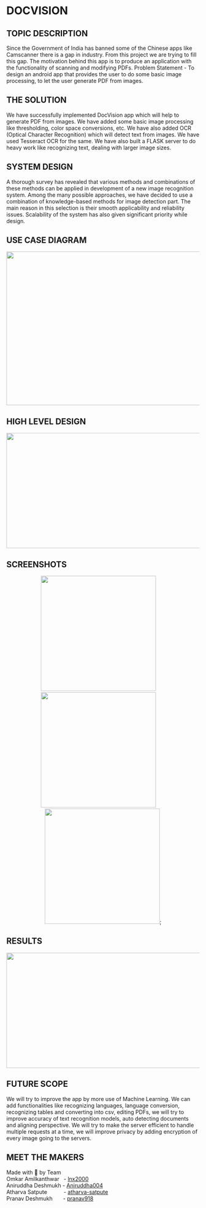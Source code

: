 # DOCVISION
## TOPIC DESCRIPTION
Since the Government of India has banned some of the Chinese apps like Camscanner there is a gap in industry. From this project we are trying to fill this gap. The motivation behind this app is to produce an application with the functionality of scanning and modifying PDFs. Problem Statement - To design an android app that provides the user to do some basic image processing, to let the user generate PDF from images.

## THE SOLUTION
We have successfully implemented DocVision app which will help to generate PDF from images. We have added some basic image processing like thresholding, color space conversions, etc. We have also added OCR (Optical Character Recognition) which will detect text from images. We have used Tesseract OCR for the same. We have also built a FLASK server to do heavy work like recognizing text, dealing with larger image sizes.

## SYSTEM DESIGN
A thorough survey has revealed that various methods and combinations of these methods can be applied in development of a new image recognition system. Among the many possible approaches, we have decided to use a combination of knowledge-based methods for image detection part. The main reason in this selection is their smooth applicability and reliability issues. Scalability of the system has also given significant priority while design.

## USE CASE DIAGRAM
<p align="center">
<img src="https://github.com/lnx2000/DocVision/blob/main/Images/USECASEDIAGRAM.png" width="600" height="400">
</p>

## HIGH LEVEL DESIGN
<p align="center">
<img src="https://github.com/lnx2000/DocVision/blob/main/Images/HIGHLEVEL DESIGN.png" width="600" height="300">
</p>

## SCREENSHOTS
<p align="center">
<img src="https://github.com/lnx2000/DocVision/blob/main/Images/ScreenShot1.png" height="300"> &nbsp; &nbsp; &nbsp;<img src="https://github.com/lnx2000/DocVision/blob/main/Images/ScreenShot2.png" height="300"> &nbsp; &nbsp; &nbsp;   <img src="https://github.com/lnx2000/DocVision/blob/main/Images/ScreenShot3.png" height="300">;
</p>

## RESULTS
<p align="center">
<img src="https://github.com/lnx2000/DocVision/blob/main/Images/Result.png" width="600" height="300">
</p>

## FUTURE SCOPE
We will try to improve the app by more use of  Machine Learning. We can add functionalities like recognizing languages, language conversion, recognizing tables and converting into csv, editing PDFs, we will try to improve accuracy of text recognition models, auto detecting documents and aligning perspective. We will try to make the server efficient to handle multiple requests at a time, we will improve privacy by adding encryption of every image going to the servers.

## MEET THE MAKERS
Made with 💖 by Team \
Omkar Amilkanthwar  &nbsp; -  [lnx2000](https://github.com/lnx2000)\
Aniruddha Deshmukh   - [Aniruddha004](https://github.com/Aniruddha004) \
Atharva Satpute     &nbsp;&nbsp;&nbsp;&nbsp;&nbsp;&nbsp;&nbsp;&nbsp;&nbsp; - [atharva-satpute](https://github.com/atharva-satpute) \
Pranav Deshmukh      &nbsp;&nbsp;&nbsp;&nbsp;&nbsp;&nbsp;- [pranav918](https://github.com/pranav918)

